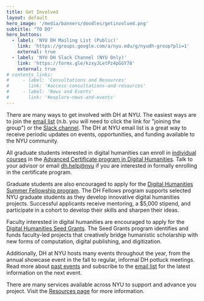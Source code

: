 ```yaml
---
title: Get Involved
layout: default
hero_image: '/media/banners/doodles/getinvolved.png'
subtitle: "TO DO"
hero_buttons:
  - label: 'NYU DH Mailing List (Public)'
    link: 'https://groups.google.com/a/nyu.edu/g/nyudh-group?pli=1'
    external: true
  - label: 'NYU DH Slack Channel (NYU Only)'
    link: 'https://forms.gle/kzxyJLetPz4pGGY78'
    external: true
# contents_links:
#     - label: 'Consultations and Resources'
#       link: '#access-consultations-and-resources'
#     - label: 'News and Events'
#       link: '#explore-news-and-events'
---
```


There are many ways to get involved with DH at NYU. The easiest ways are to join the [email list](https://groups.google.com/a/nyu.edu/g/nyudh-group?pli=1) (n.b. you will need to click the link for "joining the group") or the [Slack channel](https://forms.gle/kzxyJLetPz4pGGY78). The DH at NYU email list is a great way to receive periodic updates on events, opportunities, and funding available to the NYU community.

All graduate students interested in digital humanities can enroll in [individual courses](/curriculum/courses/) in the [Advanced Certificate program in Digital Humanities](https://as.nyu.edu/departments/dh.html). Talk to your advisor or email [dh.help@nyu](mailto:dh.help@nyu) if you are interested in formally enrolling in the certificate program.

Graduate students are also encouraged to apply for the [Digital Humanities Summer Fellowship program](/funding/grad-fellowships/). The DH Fellows program supports selected NYU graduate students as they develop innovative digital humanities projects. Successful applicants receive mentoring, a $5,000 stipend, and participate in a cohort to develop their skills and sharpen their ideas.

Faculty interested in digital humanities are encouraged to apply for the [Digital Humanities Seed Grants](/funding/seed-grants/). The Seed Grants program identifies and funds faculty-led projects that creatively bridge humanistic scholarship with new forms of computation, digital publishing, and digitization.

Additionally, DH at NYU hosts many events throughout the year, from the annual showcase event in the fall to regular, informal DH potluck meetings. Read more about [past events](/news/events/) and subscribe to the [email list](https://groups.google.com/a/nyu.edu/g/nyudh-group?pli=1) for the latest information on the next event.

There are many services available across NYU to support and advance you project. Visit the [Resources page](/resources/) for more information.
